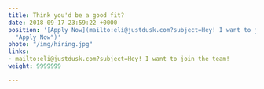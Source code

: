 ```yaml
---
title: Think you'd be a good fit?
date: 2018-09-17 23:59:22 +0000
position: '[Apply Now](mailto:eli@justdusk.com?subject=Hey! I want to join the team!
  "Apply Now")'
photo: "/img/hiring.jpg"
links:
- mailto:eli@justdusk.com?subject=Hey! I want to join the team!
weight: 9999999

---
```

